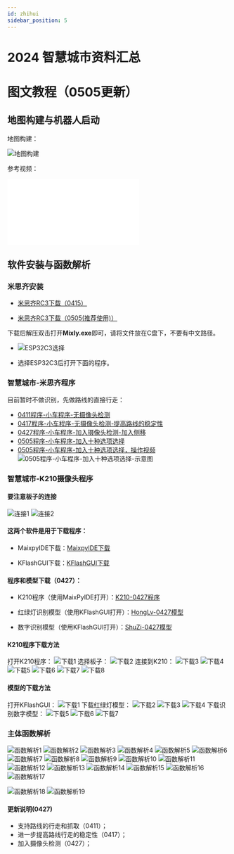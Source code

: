 ```yaml
---
id: zhihui
sidebar_position: 5
---
```


# 2024 智慧城市资料汇总

# 图文教程（0505更新）
## 地图构建与机器人启动
地图构建：

![地图构建](https://dedemaker-1255717351.cos.ap-nanjing.myqcloud.com/%E6%96%87%E4%BB%B6%E4%BC%A0%E8%BE%93/zhcs/%E5%B9%BB%E7%81%AF%E7%89%871.JPG)

参考视频：

<iframe src="//player.bilibili.com/player.html?aid=1603134576&bvid=BV1Gm421j7PJ&cid=1506263938&p=1" scrolling="no" border="0" frameborder="no" framespacing="0" allowfullscreen="true"> </iframe>


## 软件安装与函数解析
### 米思齐安装 
- [米思齐RC3下载（0415）](https://dedemaker-1255717351.cos.ap-nanjing.myqcloud.com/%E6%96%87%E4%BB%B6%E4%BC%A0%E8%BE%93/zhcs/mixly2.0-win32-x64-0415.zip)

- [米思齐RC3下载（0505(推荐使用)）](https://dedemaker-1255717351.cos.ap-nanjing.myqcloud.com/%E6%96%87%E4%BB%B6%E4%BC%A0%E8%BE%93/mixly2.0-win32-x64-0505.zip)

下载后解压双击打开**Mixly.exe**即可，请将文件放在C盘下，不要有中文路径。

- ![ESP32C3选择](https://dedemaker-1255717351.cos.ap-nanjing.myqcloud.com/%E6%96%87%E4%BB%B6%E4%BC%A0%E8%BE%93/WechatIMG73.jpg)

- 选择ESP32C3后打开下面的程序。

### 智慧城市-米思齐程序

目前暂时不做识别，先做路线的直接行走：

- [0411程序-小车程序-无摄像头检测](https://dedemaker-1255717351.cos.ap-nanjing.myqcloud.com/%E6%96%87%E4%BB%B6%E4%BC%A0%E8%BE%93/zhcs/zhihuichengshi_0411.mix)
- [0417程序-小车程序-无摄像头检测-提高路线的稳定性](https://dedemaker-1255717351.cos.ap-nanjing.myqcloud.com/%E6%96%87%E4%BB%B6%E4%BC%A0%E8%BE%93/zhihuichengshi_0417.mix)
- [0427程序-小车程序-加入摄像头检测-加入侧移](https://dedemaker-1255717351.cos.ap-nanjing.myqcloud.com/zhihuichengshi_0427.mix)
- [0505程序-小车程序-加入十种选项选择](https://dedemaker-1255717351.cos.ap-nanjing.myqcloud.com/%E6%96%87%E4%BB%B6%E4%BC%A0%E8%BE%93/zhihuichengshi_0505_you_can_choice_now.mix)
- [0505程序-小车程序-加入十种选项选择，操作视频](https://dedemaker-1255717351.cos.ap-nanjing.myqcloud.com/%E6%96%87%E4%BB%B6%E4%BC%A0%E8%BE%93/3d056859b1a5a1557d5dbdb03f0d753d.mp4)
![0505程序-小车程序-加入十种选项选择-示意图](https://dedemaker-1255717351.cos.ap-nanjing.myqcloud.com/%E6%96%87%E4%BB%B6%E4%BC%A0%E8%BE%93/%E9%80%89%E6%8B%A9%E4%B8%8D%E6%8A%93%E5%8F%96%E7%9A%84%E7%89%A9%E5%9D%97.png)

### 智慧城市-K210摄像头程序

#### 要注意板子的连接
![连接1](https://dedemaker-1255717351.cos.ap-nanjing.myqcloud.com/%E6%96%87%E4%BB%B6%E4%BC%A0%E8%BE%93/%E6%99%BA%E6%85%A7%E5%9F%8E%E5%B8%82%E8%A3%85%E9%85%8D%E5%9B%BE.png)
![连接2](https://dedemaker-1255717351.cos.ap-nanjing.myqcloud.com/2399b41bc47f68f75b06e0e626f2f0d.png)


#### 这两个软件是用于下载程序：

- MaixpyIDE下载：[MaixpyIDE下载](https://dedemaker-1255717351.cos.ap-nanjing.myqcloud.com/MaixPyIDE.zip)

- KFlashGUI下载：[KFlashGUI下载](https://dedemaker-1255717351.cos.ap-nanjing.myqcloud.com/kflash.zip)

#### 程序和模型下载（0427）：
- K210程序（使用MaixPyIDE打开）：[K210-0427程序](https://dedemaker-1255717351.cos.ap-nanjing.myqcloud.com/smart_city_k210_0427.py)

- 红绿灯识别模型（使用KFlashGUI打开）：[HongLv-0427模型](https://dedemaker-1255717351.cos.ap-nanjing.myqcloud.com/hong_lv_yolo.kmodel)

- 数字识别模型（使用KFlashGUI打开）：[ShuZi-0427模型](https://dedemaker-1255717351.cos.ap-nanjing.myqcloud.com/num_yolo.kmodel)

#### K210程序下载方法
打开K210程序：
![下载1](https://dedemaker-1255717351.cos.ap-nanjing.myqcloud.com/a62d8e67ef6842098b675e58e2675fa.png)
选择板子：
![下载2](https://dedemaker-1255717351.cos.ap-nanjing.myqcloud.com/b9c8e70f6fd4d8048b50cf79861602d.jpg)
连接到K210：
![下载3](https://dedemaker-1255717351.cos.ap-nanjing.myqcloud.com/51b125c5eafdd7a706f4d88d0a9df98.png)
![下载4](https://dedemaker-1255717351.cos.ap-nanjing.myqcloud.com/70915f97d4678e4c819afc9c36c0d7d.png)
![下载5](https://dedemaker-1255717351.cos.ap-nanjing.myqcloud.com/8e3af738f5eae0d5ba70e42ed058612.png)
![下载6](https://dedemaker-1255717351.cos.ap-nanjing.myqcloud.com/e9ec3dfd8d6cb228e13f55603fce1de.png)
![下载7](https://dedemaker-1255717351.cos.ap-nanjing.myqcloud.com/7aa1e89bc7ac4c57baf69109f876fff.png)
![下载8](https://dedemaker-1255717351.cos.ap-nanjing.myqcloud.com/d6af4379175e5311ecfdd2a4231e09f.png)

#### 模型的下载方法
打开KFlashGUI：
![下载1](https://dedemaker-1255717351.cos.ap-nanjing.myqcloud.com/74240da7aef45fb2dd19924ac3e6f5c.png)
下载红绿灯模型：
![下载2](https://dedemaker-1255717351.cos.ap-nanjing.myqcloud.com/b83400f7c1284f48614793362883509.jpg)
![下载3](https://dedemaker-1255717351.cos.ap-nanjing.myqcloud.com/966eb46bd36e5c89b9eefe3bddb4bb6.png)
![下载4](https://dedemaker-1255717351.cos.ap-nanjing.myqcloud.com/00d53ad93c8b77959119f768e0ea2ad.png)
下载识别数字模型：
![下载5](https://dedemaker-1255717351.cos.ap-nanjing.myqcloud.com/c2bdb9887bea54318c503fcbf81fb76.png)
![下载6](https://dedemaker-1255717351.cos.ap-nanjing.myqcloud.com/966eb46bd36e5c89b9eefe3bddb4bb6.png)
![下载7](https://dedemaker-1255717351.cos.ap-nanjing.myqcloud.com/00d53ad93c8b77959119f768e0ea2ad.png)


### 主体函数解析
![函数解析1](https://dedemaker-1255717351.cos.ap-nanjing.myqcloud.com/%E6%96%87%E4%BB%B6%E4%BC%A0%E8%BE%93/zhcs/%E5%B9%BB%E7%81%AF%E7%89%872.JPG)
![函数解析2](https://dedemaker-1255717351.cos.ap-nanjing.myqcloud.com/%E6%96%87%E4%BB%B6%E4%BC%A0%E8%BE%93/zhcs/%E5%B9%BB%E7%81%AF%E7%89%873.JPG)
![函数解析3](https://dedemaker-1255717351.cos.ap-nanjing.myqcloud.com/%E6%96%87%E4%BB%B6%E4%BC%A0%E8%BE%93/zhcs/%E5%B9%BB%E7%81%AF%E7%89%874.JPG)
![函数解析4](https://dedemaker-1255717351.cos.ap-nanjing.myqcloud.com/%E6%96%87%E4%BB%B6%E4%BC%A0%E8%BE%93/zhcs/%E5%B9%BB%E7%81%AF%E7%89%875.JPG)
![函数解析5](https://dedemaker-1255717351.cos.ap-nanjing.myqcloud.com/%E6%96%87%E4%BB%B6%E4%BC%A0%E8%BE%93/zhcs/%E5%B9%BB%E7%81%AF%E7%89%876.JPG)
![函数解析6](https://dedemaker-1255717351.cos.ap-nanjing.myqcloud.com/%E6%96%87%E4%BB%B6%E4%BC%A0%E8%BE%93/zhcs/%E5%B9%BB%E7%81%AF%E7%89%877.JPG)
![函数解析7](https://dedemaker-1255717351.cos.ap-nanjing.myqcloud.com/%E6%96%87%E4%BB%B6%E4%BC%A0%E8%BE%93/zhcs/%E5%B9%BB%E7%81%AF%E7%89%878.JPG)
![函数解析8](https://dedemaker-1255717351.cos.ap-nanjing.myqcloud.com/%E6%96%87%E4%BB%B6%E4%BC%A0%E8%BE%93/zhcs/%E5%B9%BB%E7%81%AF%E7%89%879.JPG)
![函数解析9](https://dedemaker-1255717351.cos.ap-nanjing.myqcloud.com/%E6%96%87%E4%BB%B6%E4%BC%A0%E8%BE%93/zhcs/%E5%B9%BB%E7%81%AF%E7%89%8710.JPG)
![函数解析10](https://dedemaker-1255717351.cos.ap-nanjing.myqcloud.com/%E6%96%87%E4%BB%B6%E4%BC%A0%E8%BE%93/zhcs/%E5%B9%BB%E7%81%AF%E7%89%8711.JPG)
![函数解析11](https://dedemaker-1255717351.cos.ap-nanjing.myqcloud.com/%E6%96%87%E4%BB%B6%E4%BC%A0%E8%BE%93/zhcs/%E5%B9%BB%E7%81%AF%E7%89%8712.JPG)
![函数解析12](https://dedemaker-1255717351.cos.ap-nanjing.myqcloud.com/%E6%96%87%E4%BB%B6%E4%BC%A0%E8%BE%93/zhcs/%E5%B9%BB%E7%81%AF%E7%89%8713.JPG)
![函数解析13](https://dedemaker-1255717351.cos.ap-nanjing.myqcloud.com/%E6%96%87%E4%BB%B6%E4%BC%A0%E8%BE%93/zhcs/%E5%B9%BB%E7%81%AF%E7%89%8714.JPG)
![函数解析14](https://dedemaker-1255717351.cos.ap-nanjing.myqcloud.com/%E6%96%87%E4%BB%B6%E4%BC%A0%E8%BE%93/zhcs/%E5%B9%BB%E7%81%AF%E7%89%8715.JPG)
![函数解析15](https://dedemaker-1255717351.cos.ap-nanjing.myqcloud.com/%E6%96%87%E4%BB%B6%E4%BC%A0%E8%BE%93/zhcs/%E5%B9%BB%E7%81%AF%E7%89%8716.JPG)
![函数解析16](https://dedemaker-1255717351.cos.ap-nanjing.myqcloud.com/%E6%96%87%E4%BB%B6%E4%BC%A0%E8%BE%93/zhcs/%E5%B9%BB%E7%81%AF%E7%89%8717.JPG)
![函数解析17](https://dedemaker-1255717351.cos.ap-nanjing.myqcloud.com/%E6%96%87%E4%BB%B6%E4%BC%A0%E8%BE%93/zhcs/%E5%B9%BB%E7%81%AF%E7%89%8718.JPG)

![函数解析18](https://dedemaker-1255717351.cos.ap-nanjing.myqcloud.com/3927a6b0a6c06100b10d73c4304cd94.png)
![函数解析19](https://dedemaker-1255717351.cos.ap-nanjing.myqcloud.com/ce860964ceff6386302577f11694dce.png)

#### 更新说明(0427)
- 支持路线的行走和抓取（0411）；
- 进一步提高路线行走的稳定性（0417）；
- 加入摄像头检测（0427）；